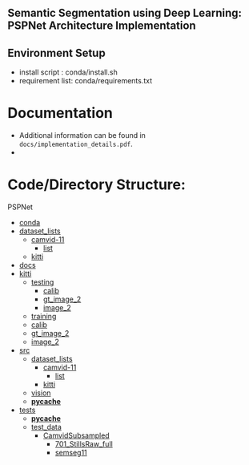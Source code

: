 Semantic Segmentation using Deep Learning: PSPNet Architecture Implementation
---
## Environment Setup
  - install script  : conda/install.sh
  - requirement list: conda/requirements.txt

# Documentation
- Additional information can be found in `docs/implementation_details.pdf`.
- 
# Code/Directory Structure:

PSPNet
 * [conda](PSPNet/conda)
 * [dataset_lists](PSPNet/dataset_lists)
   * [camvid-11](PSPNet/dataset_lists/camvid-11)
     * [list](PSPNet/dataset_lists/camvid-11/list)
   * [kitti](PSPNet/dataset_lists/kitti)
 * [docs](PSPNet/docs)
 * [kitti](PSPNet/kitti)
   * [testing](PSPNet/kitti/testing)
     * [calib](PSPNet/kitti/testing/calib)
     * [gt_image_2](PSPNet/kitti/testing/gt_image_2)
     * [image_2](PSPNet/kitti/testing/image_2)
   * [training](PSPNet/kitti/training)
   * [calib](PSPNet/kitti/training/calib)
   * [gt_image_2](PSPNet/kitti/training/gt_image_2)
   * [image_2](PSPNet/kitti/training/image_2)
 * [src](PSPNet/src)
   * [dataset_lists](PSPNet/src/dataset_lists)
     * [camvid-11](PSPNet/src/dataset_lists/camvid-11)
       * [list](PSPNet/src/dataset_lists/camvid-11/list)
     * [kitti](PSPNet/src/dataset_lists/kitti)
   * [vision](PSPNet/src/vision)
   * [__pycache__](PSPNet/src/vision/__pycache__)
 * [tests](PSPNet/tests)
     * [__pycache__](PSPNet/tests/__pycache__)
     * [test_data](PSPNet/tests/test_data)
         * [CamvidSubsampled](PSPNet/tests/test_data/CamvidSubsampled)
             * [701_StillsRaw_full](PSPNet/tests/test_data/CamvidSubsampled/701_StillsRaw_full)
             * [semseg11](PSPNet/tests/test_data/CamvidSubsampled/semseg11)

